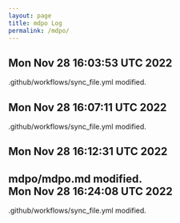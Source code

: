 ```yaml
---
layout: page
title: mdpo Log
permalink: /mdpo/
---
```


Mon Nov 28 16:03:53 UTC 2022
----------
.github/workflows/sync_file.yml
modified.  
 
Mon Nov 28 16:07:11 UTC 2022
 ----------
.github/workflows/sync_file.yml
modified.  

Mon Nov 28 16:12:31 UTC 2022
----------
mdpo/mdpo.md
modified.  
Mon Nov 28 16:24:08 UTC 2022
----------
.github/workflows/sync_file.yml
modified.

